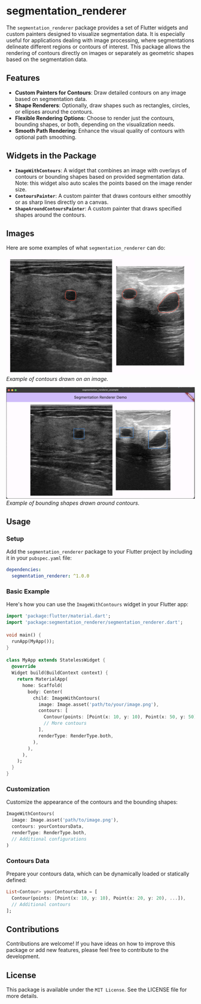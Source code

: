 # segmentation_renderer

The `segmentation_renderer` package provides a set of Flutter widgets and custom painters designed to visualize segmentation data. It is especially useful for applications dealing with image processing, where segmentations delineate different regions or contours of interest. This package allows the rendering of contours directly on images or separately as geometric shapes based on the segmentation data.

## Features

- **Custom Painters for Contours**: Draw detailed contours on any image based on segmentation data.
- **Shape Renderers**: Optionally, draw shapes such as rectangles, circles, or ellipses around the contours.
- **Flexible Rendering Options**: Choose to render just the contours, bounding shapes, or both, depending on the visualization needs.
- **Smooth Path Rendering**: Enhance the visual quality of contours with optional path smoothing.

## Widgets in the Package

- **`ImageWithContours`**: A widget that combines an image with overlays of contours or bounding shapes based on provided segmentation data. Note: this widget also auto scales the points based on the image render size.
- **`ContoursPainter`**: A custom painter that draws contours either smoothly or as sharp lines directly on a canvas.
- **`ShapeAroundContoursPainter`**: A custom painter that draws specified shapes around the contours.

## Images

Here are some examples of what `segmentation_renderer` can do:

![Contour Example](images/contour.png)
*Example of contours drawn on an image.*

![Bounding Box Example](images/contour_bounding_box.png)
*Example of bounding shapes drawn around contours.*
## Usage

### Setup

Add the `segmentation_renderer` package to your Flutter project by including it in your `pubspec.yaml` file:

```yaml
dependencies:
  segmentation_renderer: ^1.0.0
```

### Basic Example

Here's how you can use the `ImageWithContours` widget in your Flutter app:

```dart
import 'package:flutter/material.dart';
import 'package:segmentation_renderer/segmentation_renderer.dart';

void main() {
  runApp(MyApp());
}

class MyApp extends StatelessWidget {
  @override
  Widget build(BuildContext context) {
    return MaterialApp(
      home: Scaffold(
        body: Center(
          child: ImageWithContours(
            image: Image.asset('path/to/your/image.png'),
            contours: [
              Contour(points: [Point(x: 10, y: 10), Point(x: 50, y: 50)]),
              // More contours
            ],
            renderType: RenderType.both,
          ),
        ),
      ),
    );
  }
}
```

### Customization

Customize the appearance of the contours and the bounding shapes:

```dart
ImageWithContours(
  image: Image.asset('path/to/image.png'),
  contours: yourContoursData,
  renderType: RenderType.both,
  // Additional configurations
)
```

### Contours Data

Prepare your contours data, which can be dynamically loaded or statically defined:

```dart
List<Contour> yourContoursData = [
  Contour(points: [Point(x: 10, y: 10), Point(x: 20, y: 20), ...]),
  // Additional contours
];
```

## Contributions

Contributions are welcome! If you have ideas on how to improve this package or add new features, please feel free to contribute to the development.

## License

This package is available under the `MIT License`. See the LICENSE file for more details.
